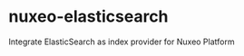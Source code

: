 nuxeo-elasticsearch
===================

Integrate ElasticSearch as index provider for Nuxeo Platform
